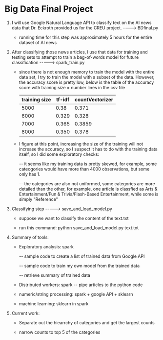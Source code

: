 # Big Data Final Project

1. I will use Google Natural Language API to classify text on the AI news data that Dr. Eckroth 
	provided us for the CREU project. ---->  BDfinal.py
	- running time for this step was approximately 5 hours for the entire dataset of AI news
	
2. After classifying those news articles, I use that data for training and testing sets
	to attempt to train a bag-of-words model for future classification -----> spark_train.py
	- since there is not enough memory to train the model with the entire data set, I try to train 
		the model with a subset of the data. However, the accuracy score is pretty low, 
		below is the table of the accuracy score with training size = number lines in the csv file
		
		| training size  |  tf-idf |countVectorizer |  
		|----------------|---------|----------------|
		|          5000  |   0.38  |     0.371      |
		|          6000  |   0.329 |     0.328      |
		|          7000  |   0.365 |     0.3859     |
		|          8000  |   0.350 |     0.378      |

	- I figure at this point, increasing the size of the training will not increase the accuracy, so 
		I suspect it has to do with the training data itself, so I did some exploratory checks:
		
		-- it seems like my training data is pretty skewed, for example, some cateogories would
			 have more than 4000 observations, but some only has 1. 
			 
		-- the categories are also not uniformed, some categories are more detailed than the other,
			for example, one article is classfied as Arts & Entertainment/Fun & Trivia/Flash-Based 
			Entertainment, while some is simply "Reference"
			
4. Classifying step -----> save_and_load_model.py
	- suppose we want to classify the content of the text.txt 
	
	- run this command: python save_and_load_model.py text.txt
			
3. Summary of tools:
	- Exploratory analysis: spark
	
		-- sample code to create a list of trained data from Google API
		
		-- sample code to train my own model from the trained data
		
		-- retrieve summary of trained data
		
	- Distributed workers: spark -- pipe articles to the python code
	
	- numeric/string processing: spark + google API + sklearn 
	
	- machine learning: sklearn in spark

4. Current work:
	
	- Separate out the hiearrchy of categories and get the largest counts
	
	- narrow counts to top 5 of the categories

